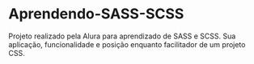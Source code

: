 # Aprendendo-SASS-SCSS

Projeto realizado pela Alura para aprendizado de SASS e SCSS.
Sua aplicação, funcionalidade e posição enquanto facilitador de um projeto CSS.
